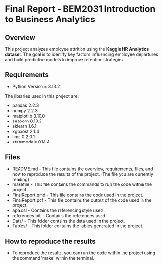 # Final Report - BEM2031 Introduction to Business Analytics

## Overview
This project analyzes employee attrition using the **Kaggle HR Analytics dataset**. The goal is to identify key factors influencing employee departures and build predictive models to improve retention strategies.  


## Requirements
- Python Version = 3.13.2

The libraries used in this project are:
- pandas 2.2.3
- numpy 2.2.3
- matplotlib 3.10.0
- seaborn 0.13.2
- sklearn 1.6.1
- xgboost 2.1.4
- lime 0.2.0.1
- statsmodels 0.14.4

## Files
- README.md - This file contains the overview, requirements, files, and how to reproduce the results of the project. (The file you are currently reading)
- makefile - This file contains the commands to run the code within the project.
- FinalReport.qmd - This file contains the code used in the project.
- FinalReport.pdf - This file contains the output of the code used in the project.
- apa.csl - Contains the referencing style used
- references.bib - Contains the references used
- Data/ - This folder contains the data used in the project.
- Tables/ - This folder contains the tables generated in the project. 

## How to reproduce the results
- To reproduce the results, you can run the code within the project using the command 'make' within the terminal.